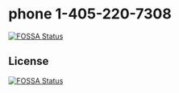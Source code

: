 # phone 1-405-220-7308
[![FOSSA Status](https://app.fossa.com/api/projects/git%2Bgithub.com%2FCandrews95%2Fphone.svg?type=shield)](https://app.fossa.com/projects/git%2Bgithub.com%2FCandrews95%2Fphone?ref=badge_shield)





## License
[![FOSSA Status](https://app.fossa.com/api/projects/git%2Bgithub.com%2FCandrews95%2Fphone.svg?type=large)](https://app.fossa.com/projects/git%2Bgithub.com%2FCandrews95%2Fphone?ref=badge_large)
